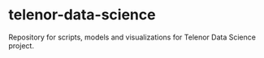 # telenor-data-science
Repository for scripts, models and visualizations for Telenor Data Science project.
